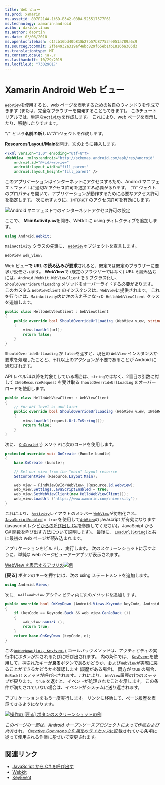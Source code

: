 ```yaml
---
title: Web ビュー
ms.prod: xamarin
ms.assetid: 807F214A-166D-B342-0BBA-525517577F6B
ms.technology: xamarin-android
author: davidortinau
ms.author: daortin
ms.date: 02/06/2018
ms.openlocfilehash: c1fcb16bd40b818b27b57b877534e051a789a6c9
ms.sourcegitcommit: 2fbe4932a319af4ebc829f65eb1fb1816ba305d3
ms.translationtype: MT
ms.contentlocale: ja-JP
ms.lasthandoff: 10/29/2019
ms.locfileid: "73029017"
---
```

# <a name="xamarinandroid-web-view"></a>Xamarin Android Web ビュー

[`WebView`](xref:Android.Webkit.WebView)を使用すると、web ページを表示するための独自のウィンドウを作成できます (または、完全なブラウザーを開発することもできます)。 このチュートリアルでは、単純な[`Activity`](xref:Android.App.Activity)を作成します。
これにより、web ページを表示したり、移動したりできます。

"/" という**名前の新しい**プロジェクトを作成します。

**Resources/Layout/Main**を開き、次のように挿入します。

```xml
<?xml version="1.0" encoding="utf-8"?>
<WebView  xmlns:android="http://schemas.android.com/apk/res/android"
    android:id="@+id/webview"
    android:layout_width="fill_parent"
    android:layout_height="fill_parent" />
```

このアプリケーションはインターネットにアクセスするため、Android マニフェストファイルに適切なアクセス許可を追加する必要があります。 プロジェクトのプロパティを開いて、アプリケーションが動作するために必要なアクセス許可を指定します。 次に示すように、`INTERNET` のアクセス許可を有効にします。

![Android マニフェストでのインターネットアクセス許可の設定](web-view-images/01-set-internet-permissions.png)

ここで、 **MainActivity.cs**を開き、Webkit に using ディレクティブを追加します。

```csharp
using Android.Webkit;
```

`MainActivity` クラスの先頭に、 [`WebView`](xref:Android.Webkit.WebView)オブジェクトを宣言します。

```csharp
WebView web_view;
```

Web ビュー**で URL の読み込みが要求**されると、既定では既定のブラウザーに要求が委任されます。 **WebView**で (既定のブラウザーではなく) URL を読み込むには、`Android.Webkit.WebViewClient` をサブクラス化し、`ShouldOverriderUrlLoading` メソッドをオーバーライドする必要があります。 このカスタム `WebViewClient` のインスタンスは、`WebView`に提供されます。 これを行うには、`MainActivity`内に次の入れ子になった `HelloWebViewClient` クラスを追加します。

```csharp
public class HelloWebViewClient : WebViewClient
{
    public override bool ShouldOverrideUrlLoading (WebView view, string url)
    {
        view.LoadUrl(url);
        return false;
    }
}
```

`ShouldOverrideUrlLoading` が `false`を返すと、現在の `WebView` インスタンスが要求を処理したことと、それ以上のアクションが不要であることが Android に通知されます。 

API レベル24以降を対象としている場合は、`string`ではなく、2番目の引数に対して `IWebResourceRequest` を受け取る `ShouldOverrideUrlLoading` のオーバーロードを使用します。

```csharp
public class HelloWebViewClient : WebViewClient
{
    // For API level 24 and later
    public override bool ShouldOverrideUrlLoading (WebView view, IWebResourceRequest request)
    {
        view.LoadUrl(request.Url.ToString());
        return false;
    }
}
```

次に、 [`OnCreate()`](xref:Android.App.Activity.OnCreate*)) メソッドに次のコードを使用します。

```csharp
protected override void OnCreate (Bundle bundle)
{
    base.OnCreate (bundle);

    // Set our view from the "main" layout resource
    SetContentView (Resource.Layout.Main);

    web_view = FindViewById<WebView> (Resource.Id.webview);
    web_view.Settings.JavaScriptEnabled = true;
    web_view.SetWebViewClient(new HelloWebViewClient());
    web_view.LoadUrl ("https://www.xamarin.com/university");
}
```

これにより、 [`Activity`](xref:Android.App.Activity)レイアウトのメンバー [`WebView`](xref:Android.Webkit.WebView)が初期化され、 [`JavaScriptEnabled`](xref:Android.Webkit.WebSettings.JavaScriptEnabled)
`= true` を使用して[`WebView`](xref:Android.Webkit.WebView)の javascript が有効になります (javascript レシピ[からの呼び出し C\#](https://github.com/xamarin/recipes/tree/master/Recipes/android/controls/webview/call_csharp_from_javascript)を参照してください)。JavaScript から C\# 関数を呼び出す方法について説明します)。 最後に、 [`LoadUrl(String)`](xref:Android.Webkit.WebView)と共に最初の web ページが読み込まれます。

アプリケーションをビルドし、実行します。 次のスクリーンショットに示すように、単純な web ページビューアーアプリが表示されます。

[WebView を表示するアプリの![例](web-view-images/02-simple-webview-app-sml.png)](web-view-images/02-simple-webview-app.png#lightbox)

**[戻る]** ボタンのキーを押すには、次の using ステートメントを追加します。

```csharp
using Android.Views;
```

次に、`HelloWebView` アクティビティ内に次のメソッドを追加します。

```csharp
public override bool OnKeyDown (Android.Views.Keycode keyCode, Android.Views.KeyEvent e)
{
    if (keyCode == Keycode.Back && web_view.CanGoBack ())
    {
        web_view.GoBack ();
        return true;
    }
    return base.OnKeyDown (keyCode, e);
}
```

この[`OnKeyDown(int, KeyEvent)`](xref:Android.App.Activity.OnKeyDown*)
コールバックメソッドは、アクティビティの実行中にボタンが押されるたびに呼び出されます。 内の条件では、 [`KeyEvent`](xref:Android.Views.KeyEvent)を使用して、押されたキーが**戻る**ボタンであるかどうか、および[`WebView`](xref:Android.Webkit.WebView)が実際に戻ることができるかどうかを確認します (履歴がある場合)。 両方が true の場合、 [`GoBack()`](xref:Android.Webkit.WebView.GoBack)メソッドが呼び出されます。これにより、 [`WebView`](xref:Android.Webkit.WebView)履歴の1つのステップが戻ります。 `true` を返すと、イベントが処理されたことを示します。 この条件が満たされていない場合は、イベントがシステムに送り返されます。

アプリケーションをもう一度実行します。 リンクに移動して、ページ履歴を表示できるようになります。

[![操作の [戻る] ボタンのスクリーンショットの例](web-view-images/03-back-button-sml.png)](web-view-images/03-back-button.png#lightbox)

*このページの一部は、Android オープンソースプロジェクトによって作成および共有*され、
[*Creative Commons 2.5 属性のライセンス*](https://creativecommons.org/licenses/by/2.5/)に記載されている条項に従って使用される作業に基づいて変更されます。

## <a name="related-links"></a>関連リンク

- [JavaScript から C# を呼び出す](https://github.com/xamarin/recipes/tree/master/Recipes/android/controls/webview/call_csharp_from_javascript)
- [Webkit](xref:Android.Webkit.WebView)
- [KeyEvent](xref:Android.Webkit.WebView)
